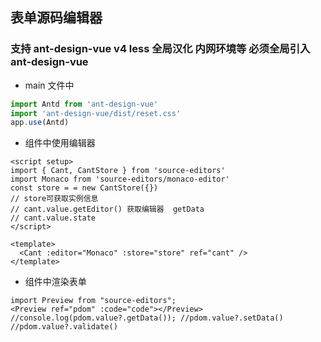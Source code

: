 ## 表单源码编辑器

### 支持 ant-design-vue v4 less 全局汉化 内网环境等 必须全局引入 ant-design-vue

- main 文件中

```js
import Antd from 'ant-design-vue'
import 'ant-design-vue/dist/reset.css'
app.use(Antd)
```

- 组件中使用编辑器

```vue
<script setup>
import { Cant, CantStore } from 'source-editors'
import Monaco from 'source-editors/monaco-editor'
const store = = new CantStore({})
// store可获取实例信息
// cant.value.getEditor() 获取编辑器  getData
// cant.value.state
</script>

<template>
  <Cant :editor="Monaco" :store="store" ref="cant" />
</template>
```

- 组件中渲染表单

```vue
import Preview from "source-editors";
<Preview ref="pdom" :code="code"></Preview>
//console.log(pdom.value?.getData()); //pdom.value?.setData()
//pdom.value?.validate()
```
